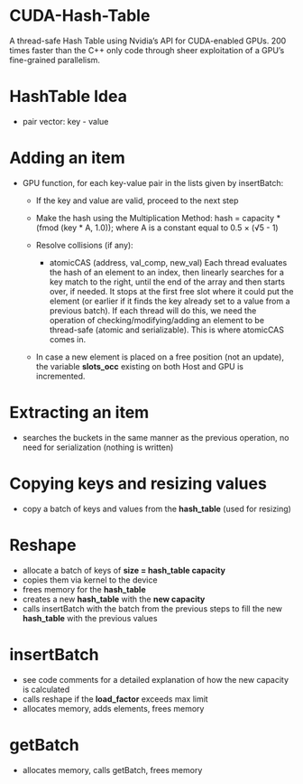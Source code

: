 # CUDA-Hash-Table
A thread-safe Hash Table using Nvidia’s API for CUDA-enabled GPUs. 200 times faster than the C++ only code through sheer exploitation of a GPU’s fine-grained parallelism.

# HashTable Idea
- pair vector: key - value

# Adding an item
- GPU function, for each key-value pair in the lists given by insertBatch:
  * If the key and value are valid, proceed to the next step
  
  * Make the hash using the Multiplication Method: hash = capacity * (fmod (key * A, 1.0));
    where A is a constant equal to 0.5 × (√5 - 1)
    
  * Resolve collisions (if any):
    - atomicCAS (address, val_comp, new_val)
    Each thread evaluates the hash of an element to an index, then linearly searches for a key match to the right, until the end of the array and then
    starts over, if needed. It stops at the first free slot where it could put the element (or earlier if it finds the key already set to a value from a previous batch). 
    If each thread will do this, we need the operation of checking/modifying/adding an element to be thread-safe (atomic and serializable). This is where atomicCAS comes in.
    
  * In case a new element is placed on a free position (not an update), the variable **slots_occ**
  existing on both Host and GPU is incremented.
 
# Extracting an item
- searches the buckets in the same manner as the previous operation, no need for serialization (nothing is written)

# Copying keys and resizing values
- copy a batch of keys and values from the **hash_table** (used for resizing)

# Reshape
- allocate a batch of keys of **size = hash_table capacity**
- copies them via kernel to the device
- frees memory for the **hash_table**
- creates a new **hash_table** with the **new capacity**
- calls insertBatch with the batch from the previous steps to fill the new **hash_table** with the previous values

# insertBatch
- see code comments for a detailed explanation of how the new capacity is calculated
- calls reshape if the **load_factor** exceeds max limit
- allocates memory, adds elements, frees memory

# getBatch
- allocates memory, calls getBatch, frees memory

